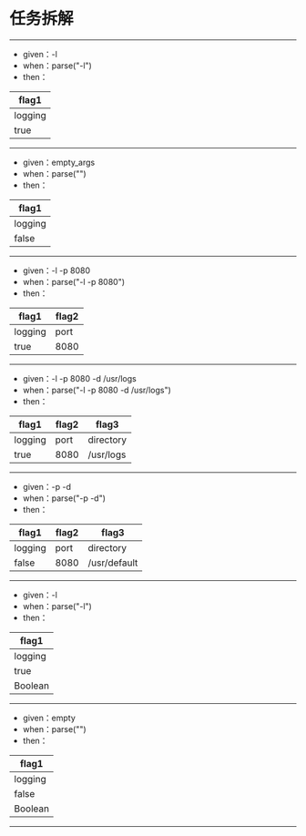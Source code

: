 # 任务拆解

---

* given：-l
* when：parse("-l")
* then：

| flag1   |
|---------|
| logging |
| true    |

---

* given：empty_args
* when：parse("")
* then：

| flag1   |
|---------|
| logging |
| false   |

---

* given：-l -p 8080
* when：parse("-l -p 8080")
* then：

| flag1   | flag2 |
|---------|-------|
| logging | port  |
| true    | 8080  |

---

* given：-l -p 8080 -d /usr/logs
* when：parse("-l -p 8080 -d /usr/logs")
* then：

| flag1   | flag2 | flag3     |
|---------|-------|-----------|
| logging | port  | directory |
| true    | 8080  | /usr/logs |

---

* given：-p -d
* when：parse("-p -d")
* then：

| flag1   | flag2 | flag3        |
|---------|-------|--------------|
| logging | port  | directory    |
| false   | 8080  | /usr/default |

---

* given：-l
* when：parse("-l")
* then：

| flag1   |
|---------|
| logging |
| true    |
| Boolean |
---

* given：empty
* when：parse("")
* then：

| flag1   |
|---------|
| logging |
| false   |
| Boolean |

---
